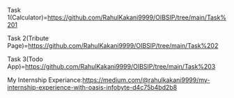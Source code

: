 Task 1(Calculator)=https://github.com/RahulKakani9999/OIBSIP/tree/main/Task%201

Task 2(Tribute Page)=https://github.com/RahulKakani9999/OIBSIP/tree/main/Task%202

Task 3(Todo App)=https://github.com/RahulKakani9999/OIBSIP/tree/main/Task%203

My Internship Experiance:https://medium.com/@rahulkakani9999/my-internship-experience-with-oasis-infobyte-d4c75b4bd2b8
